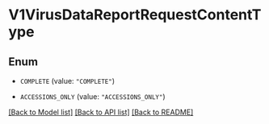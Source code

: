 # V1VirusDataReportRequestContentType

## Enum


* `COMPLETE` (value: `"COMPLETE"`)

* `ACCESSIONS_ONLY` (value: `"ACCESSIONS_ONLY"`)


[[Back to Model list]](../README.md#documentation-for-models) [[Back to API list]](../README.md#documentation-for-api-endpoints) [[Back to README]](../README.md)


